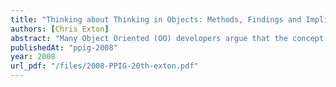 ```yaml
---
title: "Thinking about Thinking in Objects: Methods, Findings and Implications from a Psychological Perspective"
authors: [Chris Exton]
abstract: "Many Object Oriented (OO) developers argue that the concept of objects is so primal or innate to our thought processes and understanding of the world that it is a fundamental element in nearly every aspect of thought, and as such the OO paradigm is the most suitable approach to software development. This paper considers a number of questions from the psychological perspective, relating to how, when and why we think in objects. It attempts to do this by describing how psychologists' understanding and representation of when we perceive objects and their properties has been studied and interpreted at the earliest stages of human development. In doing this it highlights some different perspectives and related methods which have been used by the field of psychology when interpreting the results. We consider why we might think in objects from the evolutionary perspective and what evidence might exist that may increase our understanding. In conclusion we consider how these various perspectives and studies might be utilised in our understanding of programming comprehension."
publishedAt: "ppig-2008"
year: 2008
url_pdf: "/files/2008-PPIG-20th-exton.pdf"
---
```


